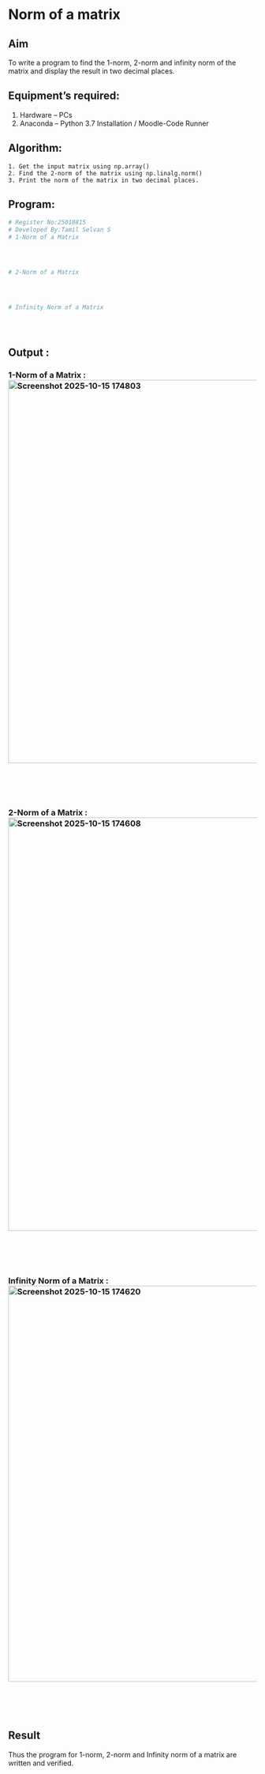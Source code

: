 # Norm of a matrix
## Aim
To write a program to find the 1-norm, 2-norm and infinity norm of the matrix and display the result in two decimal places.
## Equipment’s required:
1.	Hardware – PCs
2.	Anaconda – Python 3.7 Installation / Moodle-Code Runner
## Algorithm:
	1. Get the input matrix using np.array()   
    2. Find the 2-norm of the matrix using np.linalg.norm()
	3. Print the norm of the matrix in two decimal places.
## Program:
```Python
# Register No:25018815
# Developed By:Tamil Selvan S
# 1-Norm of a Matrix




# 2-Norm of a Matrix




# Infinity Norm of a Matrix





```
## Output  :
### 1-Norm of a Matrix : <img width="1271" height="776" alt="Screenshot 2025-10-15 174803" src="https://github.com/user-attachments/assets/24cc665c-9a4f-4d24-8eb8-82150e39be02" />

<br>
<br>
<br>

### 2-Norm of a Matrix : <img width="1285" height="837" alt="Screenshot 2025-10-15 174608" src="https://github.com/user-attachments/assets/15ffccf3-de9c-4dd0-9988-2676cd7f3198" />

<br>
<br>
<br>

### Infinity Norm of a Matrix : <img width="1136" height="802" alt="Screenshot 2025-10-15 174620" src="https://github.com/user-attachments/assets/99a15bf4-2c50-40f7-b1b2-d7e471d694be" />

<br>
<br>
<br>

## Result
Thus the program for 1-norm, 2-norm and Infinity norm of a matrix are written and verified.

